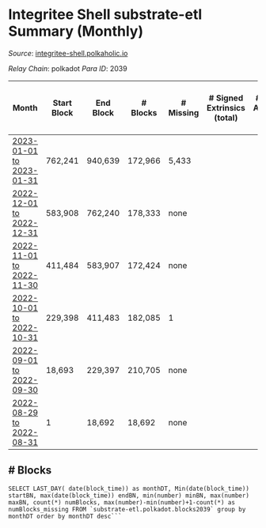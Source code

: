 # Integritee Shell substrate-etl Summary (Monthly)

_Source_: [integritee-shell.polkaholic.io](https://integritee-shell.polkaholic.io)

*Relay Chain*: polkadot
*Para ID*: 2039



| Month | Start Block | End Block | # Blocks | # Missing | # Signed Extrinsics (total) | # Active Accounts (avg) | # Addresses with Balances (max) | Issues |
| ----- | ----------- | --------- | -------- | --------- | --------------------------- | ----------------------- | ------------------------------- | ------ |
| [2023-01-01 to 2023-01-31](/substrate-etl/polkadot/2039-integritee-shell/2023-01-31.md) | 762,241 | 940,639 | 172,966 | 5,433 |  |  | 1 | - | 
| [2022-12-01 to 2022-12-31](/substrate-etl/polkadot/2039-integritee-shell/2022-12-31.md) | 583,908 | 762,240 | 178,333 | none |  |  | 1 | - | 
| [2022-11-01 to 2022-11-30](/substrate-etl/polkadot/2039-integritee-shell/2022-11-30.md) | 411,484 | 583,907 | 172,424 | none |  |  | 1 | - | 
| [2022-10-01 to 2022-10-31](/substrate-etl/polkadot/2039-integritee-shell/2022-10-31.md) | 229,398 | 411,483 | 182,085 | 1 |  |  | 1 | - | 
| [2022-09-01 to 2022-09-30](/substrate-etl/polkadot/2039-integritee-shell/2022-09-30.md) | 18,693 | 229,397 | 210,705 | none |  |  | 1 | - | 
| [2022-08-29 to 2022-08-31](/substrate-etl/polkadot/2039-integritee-shell/2022-08-31.md) | 1 | 18,692 | 18,692 | none |  |  | 1 | - | 

## # Blocks
```
SELECT LAST_DAY( date(block_time)) as monthDT, Min(date(block_time)) startBN, max(date(block_time)) endBN, min(number) minBN, max(number) maxBN, count(*) numBlocks, max(number)-min(number)+1-count(*) as numBlocks_missing FROM `substrate-etl.polkadot.blocks2039` group by monthDT order by monthDT desc```

